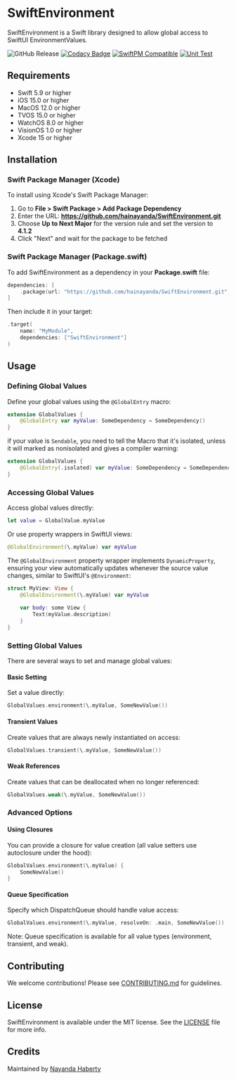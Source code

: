 # SwiftEnvironment

SwiftEnvironment is a Swift library designed to allow global access to SwiftUI EnvironmentValues.

![GitHub Release](https://img.shields.io/github/v/release/hainayanda/swiftenvironment)
[![Codacy Badge](https://app.codacy.com/project/badge/Grade/9dbed03fc0cd49f8a8fdd97a33edf29b)](https://app.codacy.com/gh/hainayanda/SwiftEnvironment/dashboard?utm_source=gh&utm_medium=referral&utm_content=&utm_campaign=Badge_grade)
[![SwiftPM Compatible](https://img.shields.io/badge/SwiftPM-Compatible-brightgreen)](https://swift.org/package-manager/)
[![Unit Test](https://github.com/hainayanda/SwiftEnvironment/actions/workflows/test.yml/badge.svg)](https://github.com/hainayanda/SwiftEnvironment/actions/workflows/test.yml)

## Requirements

- Swift 5.9 or higher
- iOS 15.0 or higher
- MacOS 12.0 or higher
- TVOS 15.0 or higher
- WatchOS 8.0 or higher
- VisionOS 1.0 or higher
- Xcode 15 or higher

## Installation

### Swift Package Manager (Xcode)

To install using Xcode's Swift Package Manager:

1. Go to **File > Swift Package > Add Package Dependency**
2. Enter the URL: **<https://github.com/hainayanda/SwiftEnvironment.git>**
3. Choose **Up to Next Major** for the version rule and set the version to **4.1.2**
4. Click "Next" and wait for the package to be fetched

### Swift Package Manager (Package.swift)

To add SwiftEnvironment as a dependency in your **Package.swift** file:

```swift
dependencies: [
    .package(url: "https://github.com/hainayanda/SwiftEnvironment.git", .upToNextMajor(from: "4.1.2"))
]
```

Then include it in your target:

```swift
.target(
    name: "MyModule",
    dependencies: ["SwiftEnvironment"]
)
```

## Usage

### Defining Global Values

Define your global values using the `@GlobalEntry` macro:

```swift
extension GlobalValues {
    @GlobalEntry var myValue: SomeDependency = SomeDependency()
}
```

if your value is `Sendable`, you need to tell the Macro that it's isolated, unless it will marked as nonisolated and gives a compiler warning:

```swift
extension GlobalValues {
    @GlobalEntry(.isolated) var myValue: SomeDependency = SomeDependency()
}
```

### Accessing Global Values

Access global values directly:

```swift
let value = GlobalValue.myValue
```

Or use property wrappers in SwiftUI views:

```swift
@GlobalEnvironment(\.myValue) var myValue
```

The `@GlobalEnvironment` property wrapper implements `DynamicProperty`, ensuring your view automatically updates whenever the source value changes, similar to SwiftUI's `@Environment`:

```swift
struct MyView: View {
    @GlobalEnvironment(\.myValue) var myValue
    
    var body: some View {
        Text(myValue.description)
    }
}
```

### Setting Global Values

There are several ways to set and manage global values:

#### Basic Setting

Set a value directly:

```swift
GlobalValues.environment(\.myValue, SomeNewValue())
```

#### Transient Values

Create values that are always newly instantiated on access:

```swift
GlobalValues.transient(\.myValue, SomeNewValue())
```

#### Weak References

Create values that can be deallocated when no longer referenced:

```swift
GlobalValues.weak(\.myValue, SomeNewValue())
```

### Advanced Options

#### Using Closures

You can provide a closure for value creation (all value setters use autoclosure under the hood):

```swift
GlobalValues.environment(\.myValue) { 
    SomeNewValue() 
}
```

#### Queue Specification

Specify which DispatchQueue should handle value access:

```swift
GlobalValues.environment(\.myValue, resolveOn: .main, SomeNewValue())
```

Note: Queue specification is available for all value types (environment, transient, and weak).

## Contributing

We welcome contributions! Please see [CONTRIBUTING.md](CONTRIBUTING.md) for guidelines.

## License

SwiftEnvironment is available under the MIT license. See the [LICENSE](LICENSE) file for more info.

## Credits

Maintained by [Nayanda Haberty](hainayanda@outlook.com)
